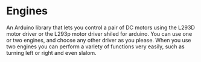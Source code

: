 # Engines
An Arduino library that lets you control a pair of DC motors using the L293D motor driver or the L293p motor driver shiled for arduino.
You can use one or two engines, and choose any other driver as you please.
When you use two engines you can perform a variety of functions very easily, such as turning left or right and even slalom.

